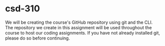 # csd-310
 We will be creating the course's GitHub repository using git and the CLI. The repository we create in this assignment will be used throughout the course to host our coding assignments. If you have not already installed git, please do so before continuing.
